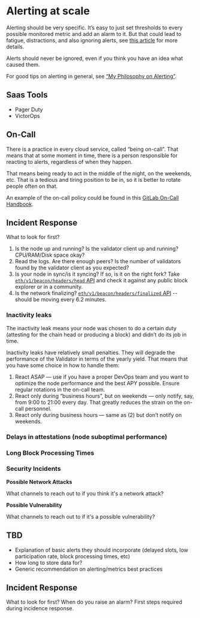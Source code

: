 # Alerting at scale

Alerting should be very specific. It’s easy to just set thresholds to every possible monitored metric and add an alarm to it. But that could lead to fatigue, distractions, and also ignoring alerts, see [this article](https://www.atlassian.com/incident-management/on-call/alert-fatigue) for more details.

Alerts should never be ignored, even if you think you have an idea what caused them.

For good tips on alerting in general, see [“My Philosophy on Alerting”](https://docs.google.com/document/d/199PqyG3UsyXlwieHaqbGiWVa8eMWi8zzAn0YfcApr8Q/edit).

## Saas Tools

* Pager Duty
* VictorOps

## On-Call

There is a practice in every cloud service, called “being on-call”. That means that at some moment in time, there is a person responsible for reacting to alerts, regardless of when they happen.

That means being ready to act in the middle of the night, on the weekends, etc. That is a tedious and tiring position to be in, so it is better to rotate people often on that.

An example of the on-call policy could be found in this [GitLab On-Call Handbook](https://about.gitlab.com/handbook/on-call/).

## Incident Response

What to look for first?

1. Is the node up and running? Is the validator client up and running? CPU/RAM/Disk space okay?
2. Read the logs. Are there enough peers? Is the number of validators found by the validator client as you expected?
3. Is your node in sync/is it syncing? If so, is it on the right fork? Take [`eth/v1/beacon/headers/head` API](https://ethereum.github.io/beacon-APIs/#/Beacon/getBlockHeader) and check it against any public block explorer or in a community.
4. Is the network finalizing? [`eth/v1/beacon/headers/finalized` API](https://ethereum.github.io/beacon-APIs/#/Beacon/getBlockHeader) -- should be moving every 6.2 minutes.

### Inactivity leaks

The inactivity leak means your node was chosen to do a certain duty (attesting for the chain head or producing a block) and didn’t do its job in time.

Inactivity leaks have relatively small penalties. They will degrade the performance of the Validator in terms of the yearly yield. That means that you have some choice in how to handle them:

1. React ASAP — use if you have a proper DevOps team and you want to optimize the node performance and the best APY possible. Ensure regular rotations in the on-call team.
2. React only during “business hours”, but on weekends — only notify, say, from 9:00 to 21:00 every day. That greatly reduces the strain on the on-call personnel.
3. React only during business hours — same as (2) but don’t notify on weekends.

### Delays in attestations (node suboptimal performance)

### Long Block Processing Times

### Security Incidents

**Possible Network Attacks**

What channels to reach out to if you think it's a network attack?

**Possible Vulnerability**

What channels to reach out to if it's a possible vulnerability?

## TBD

* Explanation of basic alerts they should incorporate (delayed slots, low participation rate, block processing times, etc)
* How long to store data for?
* Generic recommendation on alerting/metrics best practices

## Incident Response

What to look for first? When do you raise an alarm? First steps required during incidence response.
